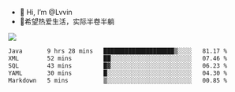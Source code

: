 - 👋 Hi, I’m @Lvvin
- 🍎希望热爱生活，实际半卷半躺
<!--
👀 I’m interested in ...
- 🌱 I’m currently learning ...
- 💞️ I’m looking to collaborate on ...
- 📫 How to reach me ...
->

<!---
Lvvin/Lvvin is a ✨ special ✨ repository because its `README.md` (this file) appears on your GitHub profile.
You can click the Preview link to take a look at your changes.

![Lvvin's GitHub stats](https://github-readme-stats.vercel.app/api?username=Lvvin&theme=default&show_icons=true&count_private=true)
--->

<a href="https://github.com/anuraghazra/github-readme-stats">
  <img align="center" src="https://github-readme-stats-lvvins-projects.vercel.app/api?username=Lvvin&theme=default&show_icons=true&count_private=true" />
</a>

<!--START_SECTION:waka-->

```txt
Java       9 hrs 28 mins   ████████████████████▒░░░░   81.17 %
XML        52 mins         ██░░░░░░░░░░░░░░░░░░░░░░░   07.46 %
SQL        43 mins         █▓░░░░░░░░░░░░░░░░░░░░░░░   06.23 %
YAML       30 mins         █░░░░░░░░░░░░░░░░░░░░░░░░   04.30 %
Markdown   5 mins          ▒░░░░░░░░░░░░░░░░░░░░░░░░   00.85 %
```

<!--END_SECTION:waka-->


